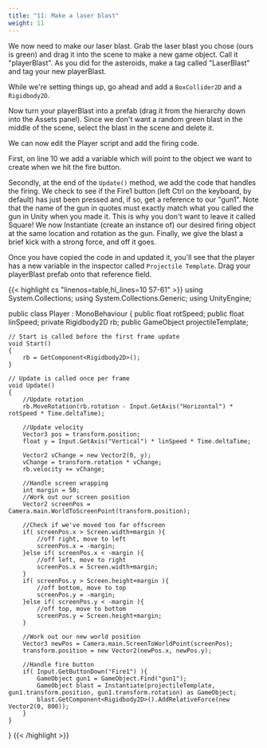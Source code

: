 ```yaml
---
title: "11: Make a laser blast"
weight: 11
---
```

We now need to make our laser blast. Grab the laser blast you chose (ours is green) and drag it into the scene to make a new game object. Call it "playerBlast". As you did for the asteroids, make a tag called "LaserBlast" and tag your new playerBlast.

While we're setting things up, go ahead and add a `BoxCollider2D` and a `Rigidbody2D`.

Now turn your playerBlast into a prefab (drag it from the hierarchy down into the Assets panel). Since we don't want a random green blast in the middle of the scene, select the blast in the scene and delete it.

We can now edit the Player script and add the firing code.

First, on line 10 we add a variable which will point to the object we want to create when we hit the fire button.

Secondly, at the end of the `Update()` method, we add the code that handles the firing. We check to see if the Fire1 button (left Ctrl on the keyboard, by default) has just been pressed and, if so, get a reference to our "gun1". Note that the name of the gun in quotes must exactly match what you called the gun in Unity when you made it. This is why you don't want to leave it called Square! We now Instantiate (create an instance of) our desired firing object at the same location and rotation as the gun. Finally, we give the blast a brief kick with a strong force, and off it goes.

Once you have copied the code in and updated it, you'll see that the player has a new variable in the inspector called `Projectile Template`. Drag your playerBlast prefab onto that reference field.

{{< highlight cs "linenos=table,hl_lines=10 57-61" >}}
using System.Collections;
using System.Collections.Generic;
using UnityEngine;

public class Player : MonoBehaviour
{
    public float rotSpeed;
    public float linSpeed;
    private Rigidbody2D rb;
    public GameObject projectileTemplate;

    // Start is called before the first frame update
    void Start()
    {
        rb = GetComponent<Rigidbody2D>();
    }

    // Update is called once per frame
    void Update()
    {
        //Update rotation
        rb.MoveRotation(rb.rotation - Input.GetAxis("Horizontal") * rotSpeed * Time.deltaTime);

        //Update velocity
        Vector3 pos = transform.position;
        float y = Input.GetAxis("Vertical") * linSpeed * Time.deltaTime;

        Vector2 vChange = new Vector2(0, y);
        vChange = transform.rotation * vChange;
        rb.velocity += vChange;

        //Handle screen wrapping
        int margin = 50;
        //Work out our screen position
        Vector2 screenPos = Camera.main.WorldToScreenPoint(transform.position);

        //Check if we've moved too far offscreen
        if( screenPos.x > Screen.width+margin ){
            //off right, move to left
            screenPos.x = -margin;
        }else if( screenPos.x < -margin ){
            //off left, move to right
            screenPos.x = Screen.width+margin;
        }
        if( screenPos.y > Screen.height+margin ){
            //off bottom, move to top
            screenPos.y = -margin;
        }else if( screenPos.y < -margin ){
            //off top, move to bottom
            screenPos.y = Screen.height+margin;
        }

        //Work out our new world position
        Vector3 newPos = Camera.main.ScreenToWorldPoint(screenPos);
        transform.position = new Vector2(newPos.x, newPos.y);

        //Handle fire button
        if( Input.GetButtonDown("Fire1") ){
            GameObject gun1 = GameObject.Find("gun1");
            GameObject blast = Instantiate(projectileTemplate, gun1.transform.position, gun1.transform.rotation) as GameObject;
            blast.GetComponent<Rigidbody2D>().AddRelativeForce(new Vector2(0, 800));
        }
    }
}
{{< /highlight >}}